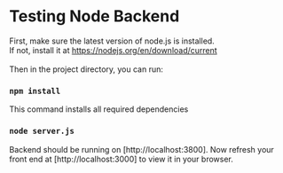 # Testing Node Backend
First, make sure the latest version of node.js is installed. \
If not, install it at https://nodejs.org/en/download/current \
\
Then in the project directory, you can run:

### `npm install`

This command installs all required dependencies

### `node server.js`

Backend should be running on [http://localhost:3800]. Now refresh your front end at [http://localhost:3000] to view it in your browser.
